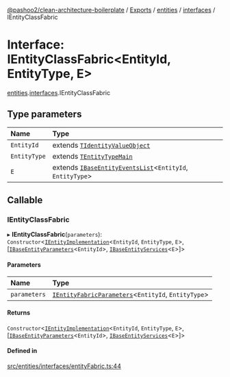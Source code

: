 [@pashoo2/clean-architecture-boilerplate](../README.md) / [Exports](../modules.md) / [entities](../modules/entities.md) / [interfaces](../modules/entities.interfaces.md) / IEntityClassFabric

# Interface: IEntityClassFabric<EntityId, EntityType, E\>

[entities](../modules/entities.md).[interfaces](../modules/entities.interfaces.md).IEntityClassFabric

## Type parameters

| Name | Type |
| :------ | :------ |
| `EntityId` | extends [`TIdentityValueObject`](../modules/valueobject.interfaces.md#tidentityvalueobject) |
| `EntityType` | extends [`TEntityTypeMain`](../modules/entities.interfaces.md#tentitytypemain) |
| `E` | extends [`IBaseEntityEventsList`](entities.interfaces.ibaseentityeventslist.md)<`EntityId`, `EntityType`\> |

## Callable

### IEntityClassFabric

▸ **IEntityClassFabric**(`parameters`): `Constructor`<[`IEntityImplementation`](entities.interfaces.ientityimplementation.md)<`EntityId`, `EntityType`, `E`\>, [[`IBaseEntityParameters`](entities.interfaces.ibaseentityparameters.md)<`EntityId`\>, [`IBaseEntityServices`](entities.interfaces.ibaseentityservices.md)<`E`\>]\>

#### Parameters

| Name | Type |
| :------ | :------ |
| `parameters` | [`IEntityFabricParameters`](entities.interfaces.ientityfabricparameters.md)<`EntityId`, `EntityType`\> |

#### Returns

`Constructor`<[`IEntityImplementation`](entities.interfaces.ientityimplementation.md)<`EntityId`, `EntityType`, `E`\>, [[`IBaseEntityParameters`](entities.interfaces.ibaseentityparameters.md)<`EntityId`\>, [`IBaseEntityServices`](entities.interfaces.ibaseentityservices.md)<`E`\>]\>

#### Defined in

[src/entities/interfaces/entityFabric.ts:44](https://github.com/pashoo2/clean-architecture-boilerplate/blob/88f8e3d/src/entities/interfaces/entityFabric.ts#L44)
